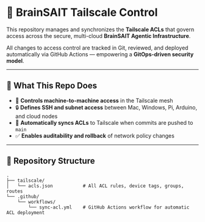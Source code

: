 # 🧠 BrainSAIT Tailscale Control

This repository manages and synchronizes the **Tailscale ACLs** that govern access across the secure, multi-cloud **BrainSAIT Agentic Infrastructure**.

All changes to access control are tracked in Git, reviewed, and deployed automatically via GitHub Actions — empowering a **GitOps-driven security model**.

---

## 🔐 What This Repo Does

- 📡 **Controls machine-to-machine access** in the Tailscale mesh
- 🔒 **Defines SSH and subnet access** between Mac, Windows, Pi, Arduino, and cloud nodes
- 🔁 **Automatically syncs ACLs** to Tailscale when commits are pushed to `main`
- ✅ **Enables auditability and rollback** of network policy changes

---

## 📂 Repository Structure

```plaintext
.
├── tailscale/
│   └── acls.json           # All ACL rules, device tags, groups, routes
└── .github/
    └── workflows/
        └── sync-acl.yml    # GitHub Actions workflow for automatic ACL deployment
